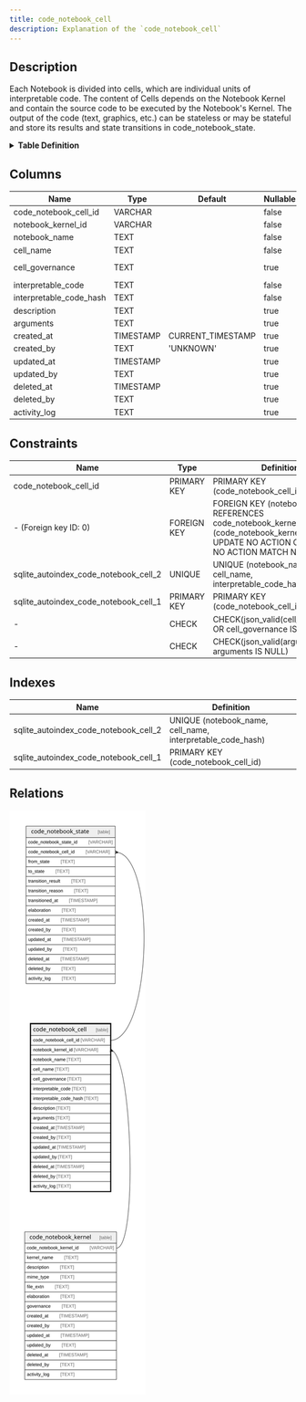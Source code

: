 ```yaml
---
title: code_notebook_cell
description: Explanation of the `code_notebook_cell` 
---
```



## Description

Each Notebook is divided into cells, which are individual units of interpretable code.  The content of Cells depends on the Notebook Kernel and contain the source code to be  executed by the Notebook's Kernel. The output of the code (text, graphics, etc.) can be  stateless or may be stateful and store its results and state transitions in code_notebook_state.

<details>
<summary><strong>Table Definition</strong></summary>

```sql
CREATE TABLE "code_notebook_cell" (
    "code_notebook_cell_id" VARCHAR PRIMARY KEY NOT NULL,
    "notebook_kernel_id" VARCHAR NOT NULL,
    "notebook_name" TEXT NOT NULL,
    "cell_name" TEXT NOT NULL,
    "cell_governance" TEXT CHECK(json_valid(cell_governance) OR cell_governance IS NULL),
    "interpretable_code" TEXT NOT NULL,
    "interpretable_code_hash" TEXT NOT NULL,
    "description" TEXT,
    "arguments" TEXT CHECK(json_valid(arguments) OR arguments IS NULL),
    "created_at" TIMESTAMP DEFAULT CURRENT_TIMESTAMP,
    "created_by" TEXT DEFAULT 'UNKNOWN',
    "updated_at" TIMESTAMP,
    "updated_by" TEXT,
    "deleted_at" TIMESTAMP,
    "deleted_by" TEXT,
    "activity_log" TEXT,
    FOREIGN KEY("notebook_kernel_id") REFERENCES "code_notebook_kernel"("code_notebook_kernel_id"),
    UNIQUE("notebook_name", "cell_name", "interpretable_code_hash")
)
```

</details>

## Columns

| Name                    | Type      | Default           | Nullable | Children                                      | Parents                                         | Comment                                                                                           |
| ----------------------- | --------- | ----------------- | -------- | --------------------------------------------- | ----------------------------------------------- | ------------------------------------------------------------------------------------------------- |
| code_notebook_cell_id   | VARCHAR   |                   | false    | [code_notebook_state](/docs/standard-library/notebooks-schema/code_notebook_state) |                                                 | code_notebook_cell primary key                                                                    |
| notebook_kernel_id      | VARCHAR   |                   | false    |                                               | [code_notebook_kernel](/docs/standard-library/notebooks-schema/code_notebook_kernel) | {"isSqlDomainZodDescrMeta":true,"isVarChar":true}                                                 |
| notebook_name           | TEXT      |                   | false    |                                               |                                                 |                                                                                                   |
| cell_name               | TEXT      |                   | false    |                                               |                                                 |                                                                                                   |
| cell_governance         | TEXT      |                   | true     |                                               |                                                 | any idempotency, versioning, hash, branch, tag or other "governance" data (dependent on the cell) |
| interpretable_code      | TEXT      |                   | false    |                                               |                                                 |                                                                                                   |
| interpretable_code_hash | TEXT      |                   | false    |                                               |                                                 |                                                                                                   |
| description             | TEXT      |                   | true     |                                               |                                                 |                                                                                                   |
| arguments               | TEXT      |                   | true     |                                               |                                                 | {"isSqlDomainZodDescrMeta":true,"isJsonText":true}                                                |
| created_at              | TIMESTAMP | CURRENT_TIMESTAMP | true     |                                               |                                                 |                                                                                                   |
| created_by              | TEXT      | 'UNKNOWN'         | true     |                                               |                                                 |                                                                                                   |
| updated_at              | TIMESTAMP |                   | true     |                                               |                                                 |                                                                                                   |
| updated_by              | TEXT      |                   | true     |                                               |                                                 |                                                                                                   |
| deleted_at              | TIMESTAMP |                   | true     |                                               |                                                 |                                                                                                   |
| deleted_by              | TEXT      |                   | true     |                                               |                                                 |                                                                                                   |
| activity_log            | TEXT      |                   | true     |                                               |                                                 | {"isSqlDomainZodDescrMeta":true,"isJsonSqlDomain":true}                                           |

## Constraints

| Name                                  | Type        | Definition                                                                                                                                    |
| ------------------------------------- | ----------- | --------------------------------------------------------------------------------------------------------------------------------------------- |
| code_notebook_cell_id                 | PRIMARY KEY | PRIMARY KEY (code_notebook_cell_id)                                                                                                           |
| - (Foreign key ID: 0)                 | FOREIGN KEY | FOREIGN KEY (notebook_kernel_id) REFERENCES code_notebook_kernel (code_notebook_kernel_id) ON UPDATE NO ACTION ON DELETE NO ACTION MATCH NONE |
| sqlite_autoindex_code_notebook_cell_2 | UNIQUE      | UNIQUE (notebook_name, cell_name, interpretable_code_hash)                                                                                    |
| sqlite_autoindex_code_notebook_cell_1 | PRIMARY KEY | PRIMARY KEY (code_notebook_cell_id)                                                                                                           |
| -                                     | CHECK       | CHECK(json_valid(cell_governance) OR cell_governance IS NULL)                                                                                 |
| -                                     | CHECK       | CHECK(json_valid(arguments) OR arguments IS NULL)                                                                                             |

## Indexes

| Name                                  | Definition                                                 |
| ------------------------------------- | ---------------------------------------------------------- |
| sqlite_autoindex_code_notebook_cell_2 | UNIQUE (notebook_name, cell_name, interpretable_code_hash) |
| sqlite_autoindex_code_notebook_cell_1 | PRIMARY KEY (code_notebook_cell_id)                        |

## Relations

![er](../../../../../../assets/images/content/docs/standard-library/notebooks-schema/code_notebook_cell.svg)

